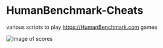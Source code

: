 # HumanBenchmark-Cheats
various scripts to play https://HumanBenchmark.com games

![Image of scores](https://imgur.com/a/zaN20uk)
